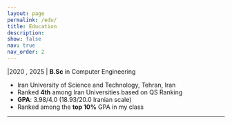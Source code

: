 ```yaml
---
layout: page
permalink: /edu/
title: Education
description: 
show: false
nav: true
nav_order: 2
---
```

|2020 , 2025 |    **B.Sc** in Computer Engineering

* Iran University of Science and Technology, Tehran, Iran
* Ranked **4th** among Iran Universities based on QS Ranking
* **GPA**: 3.98/4.0 (18.93/20.0 Iranian scale)
* Ranked among the **top 10%** GPA in my class

---
